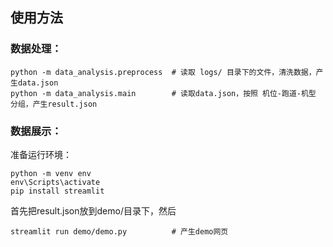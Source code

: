 ## 使用方法

### 数据处理：
```
python -m data_analysis.preprocess  # 读取 logs/ 目录下的文件，清洗数据，产生data.json
python -m data_analysis.main        # 读取data.json，按照 机位-跑道-机型 分组，产生result.json
```

### 数据展示：

准备运行环境：

```
python -m venv env
env\Scripts\activate
pip install streamlit
```

首先把result.json放到demo/目录下，然后
```
streamlit run demo/demo.py          # 产生demo网页
```
